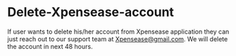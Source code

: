 # Delete-Xpensease-account
If user wants to delete his/her account from Xpensease application they can just reach out to our support team  at Xpensease@gmail.com.
We will delete the account in next 48 hours.
